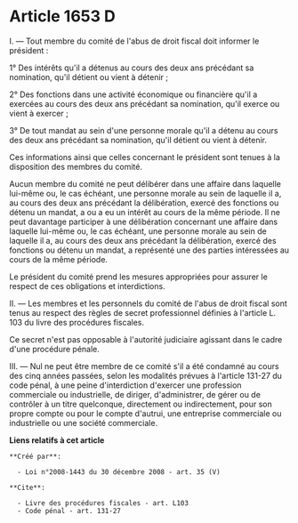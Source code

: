 # Article 1653 D

I. ― Tout membre du comité de l'abus de droit fiscal doit informer le président : 

1° Des intérêts qu'il a détenus au cours des deux ans précédant sa nomination, qu'il détient ou vient à détenir ; 

2° Des fonctions dans une activité économique ou financière qu'il a exercées au cours des deux ans précédant sa nomination,
qu'il exerce ou vient à exercer ; 

3° De tout mandat au sein d'une personne morale qu'il a détenu au cours des deux ans précédant sa nomination, qu'il détient
ou vient à détenir. 

Ces informations ainsi que celles concernant le président sont tenues à la disposition des membres du comité. 

Aucun membre du comité ne peut délibérer dans une affaire dans laquelle lui-même ou, le cas échéant, une personne morale au
sein de laquelle il a, au cours des deux ans précédant la délibération, exercé des fonctions ou détenu un mandat, a ou a eu
un intérêt au cours de la même période. Il ne peut davantage participer à une délibération concernant une affaire dans
laquelle lui-même ou, le cas échéant, une personne morale au sein de laquelle il a, au cours des deux ans précédant la
délibération, exercé des fonctions ou détenu un mandat, a représenté une des parties intéressées au cours de la même
période. 

Le président du comité prend les mesures appropriées pour assurer le respect de ces obligations et interdictions. 

II. ― Les membres et les personnels du comité de l'abus de droit fiscal sont tenus au respect des règles de secret
professionnel définies à l'article L. 103 du livre des procédures fiscales. 

Ce secret n'est pas opposable à l'autorité judiciaire agissant dans le cadre d'une procédure pénale. 

III. ― Nul ne peut être membre de ce comité s'il a été condamné au cours des cinq années passées, selon les modalités prévues
à l'article 131-27 du code pénal, à une peine d'interdiction d'exercer une profession commerciale ou industrielle, de
diriger, d'administrer, de gérer ou de contrôler à un titre quelconque, directement ou indirectement, pour son propre compte
ou pour le compte d'autrui, une entreprise commerciale ou industrielle ou une société commerciale.

**Liens relatifs à cet article**

	**Créé par**:

	  - Loi n°2008-1443 du 30 décembre 2008 - art. 35 (V)

	**Cite**:

	  - Livre des procédures fiscales - art. L103
	  - Code pénal - art. 131-27
